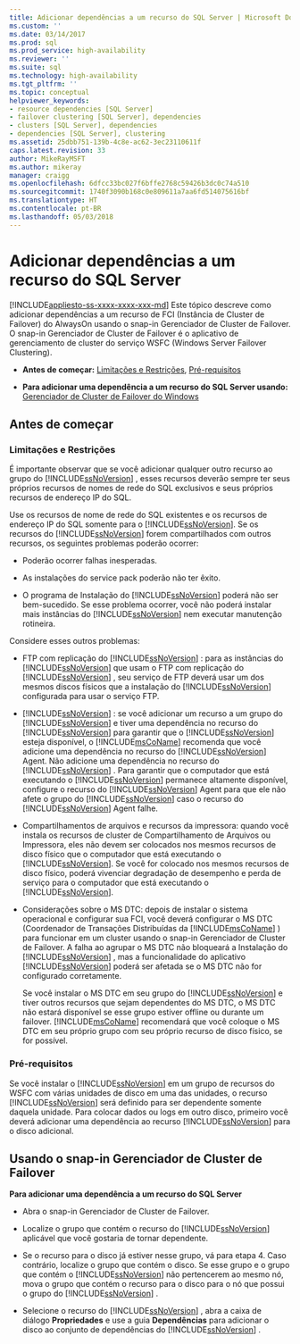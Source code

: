 ```yaml
---
title: Adicionar dependências a um recurso do SQL Server | Microsoft Docs
ms.custom: ''
ms.date: 03/14/2017
ms.prod: sql
ms.prod_service: high-availability
ms.reviewer: ''
ms.suite: sql
ms.technology: high-availability
ms.tgt_pltfrm: ''
ms.topic: conceptual
helpviewer_keywords:
- resource dependencies [SQL Server]
- failover clustering [SQL Server], dependencies
- clusters [SQL Server], dependencies
- dependencies [SQL Server], clustering
ms.assetid: 25dbb751-139b-4c8e-ac62-3ec23110611f
caps.latest.revision: 33
author: MikeRayMSFT
ms.author: mikeray
manager: craigg
ms.openlocfilehash: 6dfcc33bc027f6bffe2768c59426b3dc0c74a510
ms.sourcegitcommit: 1740f3090b168c0e809611a7aa6fd514075616bf
ms.translationtype: HT
ms.contentlocale: pt-BR
ms.lasthandoff: 05/03/2018
---
```

# <a name="add-dependencies-to-a-sql-server-resource"></a>Adicionar dependências a um recurso do SQL Server
[!INCLUDE[appliesto-ss-xxxx-xxxx-xxx-md](../../../includes/appliesto-ss-xxxx-xxxx-xxx-md.md)]
  Este tópico descreve como adicionar dependências a um recurso de FCI (Instância de Cluster de Failover) do AlwaysOn usando o snap-in Gerenciador de Cluster de Failover. O snap-in Gerenciador de Cluster de Failover é o aplicativo de gerenciamento de cluster do serviço WSFC (Windows Server Failover Clustering).  
  
-   **Antes de começar:**  [Limitações e Restrições](#Restrictions), [Pré-requisitos](#Prerequisites)  
  
-   **Para adicionar uma dependência a um recurso do SQL Server usando:** [Gerenciador de Cluster de Failover do Windows](#WinClusManager)  
  
##  <a name="BeforeYouBegin"></a> Antes de começar  
  
###  <a name="Restrictions"></a> Limitações e Restrições  
 É importante observar que se você adicionar qualquer outro recurso ao grupo do [!INCLUDE[ssNoVersion](../../../includes/ssnoversion-md.md)] , esses recursos deverão sempre ter seus próprios recursos de nomes de rede do SQL exclusivos e seus próprios recursos de endereço IP do SQL.  
  
 Use os recursos de nome de rede do SQL existentes e os recursos de endereço IP do SQL somente para o [!INCLUDE[ssNoVersion](../../../includes/ssnoversion-md.md)]. Se os recursos do [!INCLUDE[ssNoVersion](../../../includes/ssnoversion-md.md)] forem compartilhados com outros recursos, os seguintes problemas poderão ocorrer:  
  
-   Poderão ocorrer falhas inesperadas.  
  
-   As instalações do service pack poderão não ter êxito.  
  
-   O programa de Instalação do [!INCLUDE[ssNoVersion](../../../includes/ssnoversion-md.md)] poderá não ser bem-sucedido. Se esse problema ocorrer, você não poderá instalar mais instâncias do [!INCLUDE[ssNoVersion](../../../includes/ssnoversion-md.md)] nem executar manutenção rotineira.  
  
 Considere esses outros problemas:  
  
-   FTP com replicação do [!INCLUDE[ssNoVersion](../../../includes/ssnoversion-md.md)] : para as instâncias do [!INCLUDE[ssNoVersion](../../../includes/ssnoversion-md.md)] que usam o FTP com replicação do [!INCLUDE[ssNoVersion](../../../includes/ssnoversion-md.md)] , seu serviço de FTP deverá usar um dos mesmos discos físicos que a instalação do [!INCLUDE[ssNoVersion](../../../includes/ssnoversion-md.md)] configurada para usar o serviço FTP.  
  
-   [!INCLUDE[ssNoVersion](../../../includes/ssnoversion-md.md)] : se você adicionar um recurso a um grupo do [!INCLUDE[ssNoVersion](../../../includes/ssnoversion-md.md)] e tiver uma dependência no recurso do [!INCLUDE[ssNoVersion](../../../includes/ssnoversion-md.md)] para garantir que o [!INCLUDE[ssNoVersion](../../../includes/ssnoversion-md.md)] esteja disponível, o [!INCLUDE[msCoName](../../../includes/msconame-md.md)] recomenda que você adicione uma dependência no recurso do [!INCLUDE[ssNoVersion](../../../includes/ssnoversion-md.md)] Agent. Não adicione uma dependência no recurso do [!INCLUDE[ssNoVersion](../../../includes/ssnoversion-md.md)] . Para garantir que o computador que está executando o [!INCLUDE[ssNoVersion](../../../includes/ssnoversion-md.md)] permanece altamente disponível, configure o recurso do [!INCLUDE[ssNoVersion](../../../includes/ssnoversion-md.md)] Agent para que ele não afete o grupo do [!INCLUDE[ssNoVersion](../../../includes/ssnoversion-md.md)] caso o recurso do [!INCLUDE[ssNoVersion](../../../includes/ssnoversion-md.md)] Agent falhe.  
  
-   Compartilhamentos de arquivos e recursos da impressora: quando você instala os recursos de cluster de Compartilhamento de Arquivos ou Impressora, eles não devem ser colocados nos mesmos recursos de disco físico que o computador que está executando o [!INCLUDE[ssNoVersion](../../../includes/ssnoversion-md.md)]. Se você for colocado nos mesmos recursos de disco físico, poderá vivenciar degradação de desempenho e perda de serviço para o computador que está executando o [!INCLUDE[ssNoVersion](../../../includes/ssnoversion-md.md)].  
  
-   Considerações sobre o MS DTC: depois de instalar o sistema operacional e configurar sua FCI, você deverá configurar o MS DTC (Coordenador de Transações Distribuídas da [!INCLUDE[msCoName](../../../includes/msconame-md.md)] ) para funcionar em um cluster usando o snap-in Gerenciador de Cluster de Failover. A falha ao agrupar o MS DTC não bloqueará a Instalação do [!INCLUDE[ssNoVersion](../../../includes/ssnoversion-md.md)] , mas a funcionalidade do aplicativo [!INCLUDE[ssNoVersion](../../../includes/ssnoversion-md.md)] poderá ser afetada se o MS DTC não for configurado corretamente.  
  
     Se você instalar o MS DTC em seu grupo do [!INCLUDE[ssNoVersion](../../../includes/ssnoversion-md.md)] e tiver outros recursos que sejam dependentes do MS DTC, o MS DTC não estará disponível se esse grupo estiver offline ou durante um failover. [!INCLUDE[msCoName](../../../includes/msconame-md.md)] recomendará que você coloque o MS DTC em seu próprio grupo com seu próprio recurso de disco físico, se for possível.  
  
###  <a name="Prerequisites"></a> Pré-requisitos  
 Se você instalar o [!INCLUDE[ssNoVersion](../../../includes/ssnoversion-md.md)] em um grupo de recursos do WSFC com várias unidades de disco em uma das unidades, o recurso [!INCLUDE[ssNoVersion](../../../includes/ssnoversion-md.md)] será definido para ser dependente somente daquela unidade. Para colocar dados ou logs em outro disco, primeiro você deverá adicionar uma dependência ao recurso [!INCLUDE[ssNoVersion](../../../includes/ssnoversion-md.md)] para o disco adicional.  
  
##  <a name="WinClusManager"></a> Usando o snap-in Gerenciador de Cluster de Failover  
 **Para adicionar uma dependência a um recurso do SQL Server**  
  
-   Abra o snap-in Gerenciador de Cluster de Failover.  
  
-   Localize o grupo que contém o recurso do [!INCLUDE[ssNoVersion](../../../includes/ssnoversion-md.md)] aplicável que você gostaria de tornar dependente.  
  
-   Se o recurso para o disco já estiver nesse grupo, vá para etapa 4. Caso contrário, localize o grupo que contém o disco. Se esse grupo e o grupo que contém o [!INCLUDE[ssNoVersion](../../../includes/ssnoversion-md.md)] não pertencerem ao mesmo nó, mova o grupo que contém o recurso para o disco para o nó que possui o grupo do [!INCLUDE[ssNoVersion](../../../includes/ssnoversion-md.md)] .  
  
-   Selecione o recurso do [!INCLUDE[ssNoVersion](../../../includes/ssnoversion-md.md)] , abra a caixa de diálogo **Propriedades** e use a guia **Dependências** para adicionar o disco ao conjunto de dependências do [!INCLUDE[ssNoVersion](../../../includes/ssnoversion-md.md)] .  
  
  
